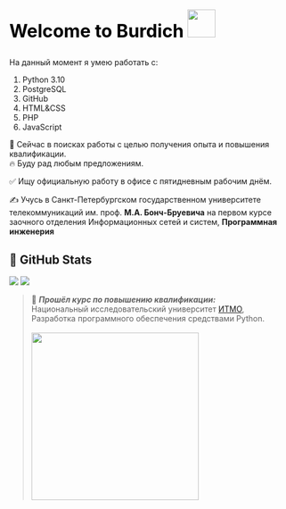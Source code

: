 # <p><strong><font color=#000000 size=6 font="Comic Sans MS">Welcome to Burdich</font></strong> <img src="https://www.1kosmos.com/wp-content/uploads/2021/07/GitHub-logo.png" style="width: 50px;"></p>

На данный момент я умею работать с:
1. Python 3.10
2. PostgreSQL
3. GitHub
4. HTML&CSS
5. PHP
6. JavaScript


&#128276; Сейчас в поисках работы с целью получения опыта и повышения квалификации.<br>
&#128293; Буду рад любым предложениям.

&#9989; Ищу официальную работу в офисе с пятидневным рабочим днём.

&#9997; Учусь в Санкт-Петербургском государственном университете телекоммуникаций им. проф. **М.А. Бонч-Бруевича** на первом курсе заочного отделения Информационных сетей и систем, **Программная инженерия**


## &#128270; GitHub Stats
<p>
  <img src = "https://github-readme-stats.vercel.app/api/top-langs/?username=BurdichxD4r&show_icons=true&hide=tcl,fortran,c,powershell,batchfile,rpc">
  <img src = "https://github-readme-stats.vercel.app/api?username=BurdichxD4r&show_icons=true&line_height=33&count_private=true">
</p>

> &#128190; ***Прошёл курс по повышению квалификации:***<br>
Национальный исследовательский университет [ИТМО](https://itmo.ru/ru/), Разработка программного обеспечения средствами Python.<br><br>
> <img src="https://github.com/BurdichxD4r/python_spring_work_2022/blob/master/2022-08-23-0001.jpg?raw=true" style="width: 300px; position: relative; display: flex;">